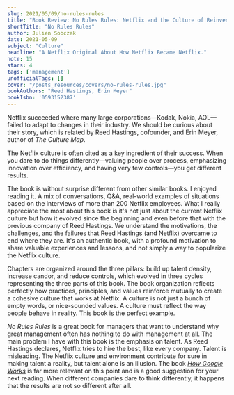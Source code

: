 ```yaml
---
slug: 2021/05/09/no-rules-rules
title: "Book Review: No Rules Rules: Netflix and the Culture of Reinvention"
shortTitle: "No Rules Rules"
author: Julien Sobczak
date: 2021-05-09
subject: "Culture"
headline: "A Netflix Original About How Netflix Became Netflix."
note: 15
stars: 4
tags: ['management']
unofficialTags: []
cover: "/posts_resources/covers/no-rules-rules.jpg"
bookAuthors: "Reed Hastings, Erin Meyer"
bookIsbn: '0593152387'
---
```



Netflix succeeded where many large corporations—Kodak, Nokia, AOL—failed to adapt to changes in their industry. We should be curious about their story, which is related by Reed Hastings, cofounder, and Erin Meyer, author of _The Culture Map_.

The Netflix culture is often cited as a key ingredient of their success. When you dare to do things differently—valuing people over process, emphasizing innovation over efficiency, and having very few controls—you get different results.

The book is without surprise different from other similar books. I enjoyed reading it. A mix of conversations, Q&A, real-world examples of situations based on the interviews of more than 200 Netflix employees. What I really appreciate the most about this book is it's not just about the current Netflix culture but how it evolved since the beginning and even before that with the previous company of Reed Hastings. We understand the motivations, the challenges, and the failures that Reed Hastings (and Netflix) overcame to end where they are. It's an authentic book, with a profound motivation to share valuable experiences and lessons, and not simply a way to popularize the Netflix culture.

Chapters are organized around the three pillars: build up talent density, increase candor, and reduce controls, which evolved in three cycles representing the three parts of this book. The book organization reflects perfectly how practices, principles, and values reinforce mutually to create a cohesive culture that works at Netflix. A culture is not just a bunch of empty words, or nice-sounded values. A culture must reflect the way people behave in reality. This book is the perfect example.

_No Rules Rules_ is a great book for managers that want to understand why great management often has nothing to do with management at all. The main problem I have with this book is the emphasis on talent. As Reed Hastings declares, Netflix tries to hire the best, like every company. Talent is misleading. The Netflix culture and environment contribute for sure in making talent a reality, but talent alone is an illusion. The book [_How Google Works_](/read/2021/2021-05-22-how-google-works) is far more relevant on this point and is a good suggestion for your next reading. When different companies dare to think differently, it happens that the results are not so different after all.

